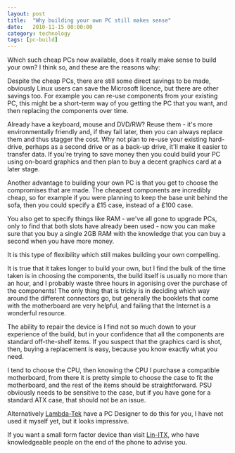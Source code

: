```yaml
---
layout: post
title:  "Why building your own PC still makes sense"
date:   2010-11-15 00:00:00
category: technology
tags: [pc-build]
---
```


Which such cheap PCs now available, does it really make sense to build your own?  I think so, and these are the reasons why:

Despite the cheap PCs, there are still some direct savings to be made, obviously Linux users can save the Microsoft licence, but there are other savings too.  For example you can re-use components from your existing PC, this might be a short-term way of you getting the PC that you want, and then replacing the components over time.

<!--more-->

Already have a keyboard, mouse and DVD/RW?  Reuse them - it's more environmentally friendly and, if they fail later, then you can always replace them and thus stagger the cost.  Why not plan to re-use your existing hard-drive, perhaps as a second drive or as a back-up drive, it'll make it easier to transfer data.  If you're trying to save money then you could build your PC using on-board graphics and then plan to buy a decent graphics card at a later stage.

Another advantage to building your own PC is that you get to choose the compromises that are made.  The cheapest components are incredibly cheap, so for example if you were planning to keep the base unit behind the sofa, then you could specify a £15 case, instead of a £100 case.

You also get to specify things like RAM - we've all gone to upgrade PCs, only to find that both slots have already been used - now you can make sure that you buy a single 2GB RAM with the knowledge that you can buy a second when you have more money.

It is this type of flexibility which still makes building your own compelling.

It is true that it takes longer to build your own, but I find the bulk of the time taken is in choosing the components, the build itself is usually no more than an hour, and I probably waste three hours in agonising over the purchase of the components!  The only thing that is tricky is in deciding which way around the different connectors go, but generally the booklets that come with the motherboard are very helpful, and failing that the Internet is a wonderful resource.

The ability to repair the device is I find not so much down to your experience of the build, but in your confidence that all the components are standard off-the-shelf items.  If you suspect that the graphics card is shot, then, buying a replacement is easy, because you know exactly what you need.

I tend to choose the CPU, then knowing the CPU I purchase a compatible motherboard, from there it is pretty simple to choose the case to fit the motherboard, and the rest of the items should be straightforward.  PSU obviously needs to be sensitive to the case, but if you have gone for a standard ATX case, that should not be an issue.

Alternatively [Lambda-Tek](https://www.lambda-tek.com/) have a PC Designer to do this for you, I have not used it myself yet, but it looks impressive.

If you want a small form factor device than visit [Lin-ITX](http://linitx.com), who have knowledgeable people on the end of the phone to advise you.

